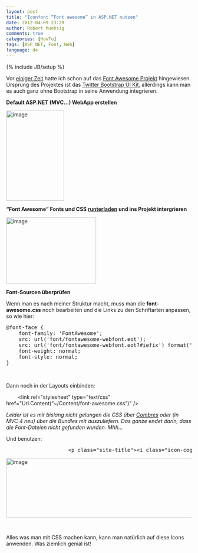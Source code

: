 ```yaml
---
layout: post
title: "Iconfont “Font awesome” in ASP.NET nutzen"
date: 2012-04-09 23:29
author: Robert Muehsig
comments: true
categories: [HowTo]
tags: [ASP.NET, Font, Web]
language: de
---
```

{% include JB/setup %}
<p>Vor <a href="{{BASE_PATH}}/2012/03/12/metro-monochrome-icons-als-font-family-fr-web-apps/">einiger Zeit</a> hatte ich schon auf das <a href="http://fortawesome.github.com/Font-Awesome/">Font Awesome Projekt</a> hingewiesen. Ursprung des Projektes ist das <a href="http://twitter.github.com/bootstrap/">Twitter Bootstrap UI Kit</a>, allerdings kann man es auch ganz ohne Bootstrap in seine Anwendung integrieren.</p> <p><strong>Default ASP.NET (MVC…) WebApp erstellen</strong></p> <p><a href="{{BASE_PATH}}/assets/wp-images-de/image1498.png"><img style="background-image: none; border-bottom: 0px; border-left: 0px; padding-left: 0px; padding-right: 0px; display: inline; border-top: 0px; border-right: 0px; padding-top: 0px" title="image" border="0" alt="image" src="{{BASE_PATH}}/assets/wp-images-de/image_thumb669.png" width="157" height="244"></a></p> <p><strong>“Font Awesome” Fonts und CSS <a href="http://fortawesome.github.com/Font-Awesome/">runterladen</a> und ins Projekt intergrieren</strong></p> <p><a href="{{BASE_PATH}}/assets/wp-images-de/image1499.png"><img style="background-image: none; border-bottom: 0px; border-left: 0px; margin: 0px; padding-left: 0px; padding-right: 0px; display: inline; border-top: 0px; border-right: 0px; padding-top: 0px" title="image" border="0" alt="image" src="{{BASE_PATH}}/assets/wp-images-de/image_thumb670.png" width="244" height="180"></a></p> <p><strong>Font-Sourcen überprüfen</strong></p> <p>Wenn man es nach meiner Struktur macht, muss man die <strong>font-awesome.css</strong> noch bearbeiten und die Links zu den Schriftarten anpassen, so wie hier:</p> <div style="padding-bottom: 0px; margin: 0px; padding-left: 0px; padding-right: 0px; display: inline; float: none; padding-top: 0px" id="scid:812469c5-0cb0-4c63-8c15-c81123a09de7:6b9d6af6-ac20-481d-b20b-6d5a25b6f596" class="wlWriterEditableSmartContent"><pre name="code" class="c#">@font-face {
    font-family: 'FontAwesome';
    src: url('font/fontawesome-webfont.eot');
    src: url('font/fontawesome-webfont.eot?#iefix') format('embedded-opentype'), url('font/fontawesome-webfont.woff') format('woff'), url('font/fontawesome-webfont.ttf') format('truetype'), url('font/fontawesome-webfont.svgz#FontAwesomeRegular') format('svg'), url('font/fontawesome-webfont.svg#FontAwesomeRegular') format('svg');
    font-weight: normal;
    font-style: normal;
}</pre></div>
<p>&nbsp;</p>
<p>Dann noch in der Layouts einbinden:</p>
<p>&nbsp;&nbsp;&nbsp;&nbsp;&nbsp;&nbsp;&nbsp; &lt;link rel="stylesheet" type="text/css" href="Url.Content(“~/Content/font-awesome.css”)" /&gt;</p>
<p><em>Leider ist es mir bislang nicht gelungen die CSS über <a href="{{BASE_PATH}}/2010/02/08/howto-javascript-und-css-datein-gebndelt-und-komprimiert-mit-combres-asp-net-mvc-ausliefern/">Combres</a> oder (in MVC 4 neu) über die Bundles mit auszuliefern. Das ganze endet darin, dass die Font-Dateien nicht gefunden wurden. Mhh…</em></p>
<p>Und benutzen:</p>
<div style="padding-bottom: 0px; margin: 0px; padding-left: 0px; padding-right: 0px; display: inline; float: none; padding-top: 0px" id="scid:812469c5-0cb0-4c63-8c15-c81123a09de7:06b20e89-d2df-47aa-a146-d7f9b66f8961" class="wlWriterEditableSmartContent"><pre name="code" class="c#">                    &lt;p class="site-title"&gt;&lt;i class="icon-cog"&gt;&lt;/i&gt; ASP.NET &lt;i class="icon-heart" style="font-size: 50px;"&gt;&lt;/i&gt; Icon Fonts!&lt;/p&gt;</pre></div><a href="{{BASE_PATH}}/assets/wp-images-de/image1500.png"><img style="background-image: none; border-bottom: 0px; border-left: 0px; padding-left: 0px; padding-right: 0px; display: inline; border-top: 0px; border-right: 0px; padding-top: 0px" title="image" border="0" alt="image" src="{{BASE_PATH}}/assets/wp-images-de/image_thumb671.png" width="544" height="161"></a>
<p>&nbsp;</p>
<p>Alles was man mit CSS machen kann, kann man natürlich auf diese Icons anwenden. Was ziemlich genial ist!</p>
